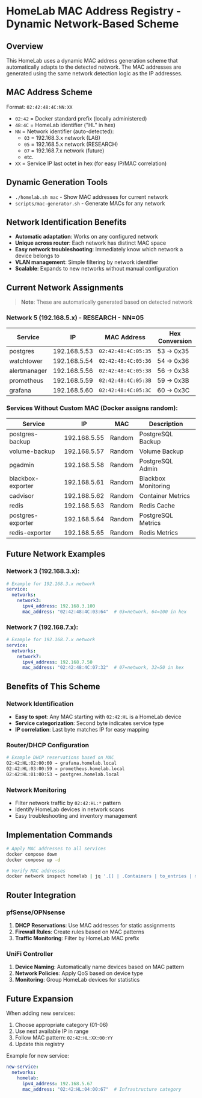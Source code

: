 # HomeLab MAC Address Registry - Dynamic Network-Based Scheme

## Overview
This HomeLab uses a dynamic MAC address generation scheme that automatically adapts to the detected network. The MAC addresses are generated using the same network detection logic as the IP addresses.

## MAC Address Scheme
Format: `02:42:48:4C:NN:XX`
- `02:42` = Docker standard prefix (locally administered)
- `48:4C` = HomeLab identifier ("HL" in hex)
- `NN` = Network identifier (auto-detected):
  - `03` = 192.168.3.x network (LAB)
  - `05` = 192.168.5.x network (RESEARCH)
  - `07` = 192.168.7.x network (future)
  - etc.
- `XX` = Service IP last octet in hex (for easy IP/MAC correlation)

## Dynamic Generation Tools
- `./homelab.sh mac` - Show MAC addresses for current network
- `scripts/mac-generator.sh` - Generate MACs for any network

## Network Identification Benefits
- **Automatic adaptation**: Works on any configured network
- **Unique across router**: Each network has distinct MAC space
- **Easy network troubleshooting**: Immediately know which network a device belongs to
- **VLAN management**: Simple filtering by network identifier
- **Scalable**: Expands to new networks without manual configuration

## Current Network Assignments

> **Note**: These are automatically generated based on detected network

### Network 5 (192.168.5.x) - RESEARCH - NN=05

| Service | IP | MAC Address | Hex Conversion |
|---------|----|-----------|----|
| postgres | 192.168.5.53 | `02:42:48:4C:05:35` | 53 → 0x35 |
| watchtower | 192.168.5.54 | `02:42:48:4C:05:36` | 54 → 0x36 |
| alertmanager | 192.168.5.56 | `02:42:48:4C:05:38` | 56 → 0x38 |
| prometheus | 192.168.5.59 | `02:42:48:4C:05:3B` | 59 → 0x3B |
| grafana | 192.168.5.60 | `02:42:48:4C:05:3C` | 60 → 0x3C |

### Services Without Custom MAC (Docker assigns random):
| Service | IP | MAC | Description |
|---------|----|-----------|----|
| postgres-backup | 192.168.5.55 | Random | PostgreSQL Backup |
| volume-backup | 192.168.5.57 | Random | Volume Backup |
| pgadmin | 192.168.5.58 | Random | PostgreSQL Admin |
| blackbox-exporter | 192.168.5.61 | Random | Blackbox Monitoring |
| cadvisor | 192.168.5.62 | Random | Container Metrics |
| redis | 192.168.5.63 | Random | Redis Cache |
| postgres-exporter | 192.168.5.64 | Random | PostgreSQL Metrics |
| redis-exporter | 192.168.5.65 | Random | Redis Metrics |

## Future Network Examples

### Network 3 (192.168.3.x):
```yaml
# Example for 192.168.3.x network
service:
  networks:
    network3:
      ipv4_address: 192.168.3.100
      mac_address: "02:42:48:4C:03:64"  # 03=network, 64=100 in hex
```

### Network 7 (192.168.7.x):
```yaml
# Example for 192.168.7.x network  
service:
  networks:
    network7:
      ipv4_address: 192.168.7.50
      mac_address: "02:42:48:4C:07:32"  # 07=network, 32=50 in hex
```

## Benefits of This Scheme

### Network Identification
- **Easy to spot**: Any MAC starting with `02:42:HL` is a HomeLab device
- **Service categorization**: Second byte indicates service type
- **IP correlation**: Last byte matches IP for easy mapping

### Router/DHCP Configuration
```bash
# Example DHCP reservations based on MAC
02:42:HL:02:00:60 → grafana.homelab.local
02:42:HL:03:00:59 → prometheus.homelab.local
02:42:HL:01:00:53 → postgres.homelab.local
```

### Network Monitoring
- Filter network traffic by `02:42:HL:*` pattern
- Identify HomeLab devices in network scans
- Easy troubleshooting and inventory management

## Implementation Commands

```bash
# Apply MAC addresses to all services
docker compose down
docker compose up -d

# Verify MAC addresses
docker network inspect homelab | jq '.[] | .Containers | to_entries | map({name: .value.Name, mac: .value.MacAddress, ip: .value.IPv4Address})'
```

## Router Integration

### pfSense/OPNsense
1. **DHCP Reservations**: Use MAC addresses for static assignments
2. **Firewall Rules**: Create rules based on MAC patterns
3. **Traffic Monitoring**: Filter by HomeLab MAC prefix

### UniFi Controller
1. **Device Naming**: Automatically name devices based on MAC pattern
2. **Network Policies**: Apply QoS based on device type
3. **Monitoring**: Group HomeLab devices for statistics

## Future Expansion

When adding new services:
1. Choose appropriate category (01-06)
2. Use next available IP in range
3. Follow MAC pattern: `02:42:HL:XX:00:YY`
4. Update this registry

Example for new service:
```yaml
new-service:
  networks:
    homelab:
      ipv4_address: 192.168.5.67
      mac_address: "02:42:HL:04:00:67"  # Infrastructure category
```

